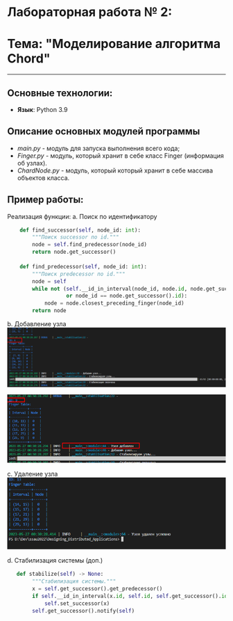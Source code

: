 # Лабораторная работа № 2:
# Тема: "Моделирование алгоритма Chord" 
---

## Основные технологии:

* __Язык__: Python 3.9

## Описание основных модулей программы

*  *main.py* - модуль для запуска выполнения всего кода;
*  *Finger.py* - модуль, который хранит в себе класс Finger (информация об узлах).  
*  *ChardNode.py* - модуль, который который хранит в себе массива объектов класса.  


## Пример работы:

Реализация функции:
a. Поиск по идентификатору
```python
    def find_successor(self, node_id: int):
        """Поиск successor по id."""
        node = self.find_predecessor(node_id)
        return node.get_successor()

    def find_predecessor(self, node_id: int):
        """Поиск predecessor по id."""
        node = self
        while not (self.__id_in_interval(node_id, node.id, node.get_successor().id)
                   or node_id == node.get_successor().id):
            node = node.closest_preceding_finger(node_id)
        return node
```
b. Добавление узла
![Добавление узла](https://github.com/bnepryakhin63/ssau2022/blob/main/Designing_Distributed_Applications/Lab2/img/add1.png)

![Добавление узла](https://github.com/bnepryakhin63/ssau2022/blob/main/Designing_Distributed_Applications/Lab2/img/add2.png)

c. Удаление узла
![Удаление узла](https://github.com/bnepryakhin63/ssau2022/blob/main/Designing_Distributed_Applications/Lab2/img/del.png)

d. Стабилизация системы (доп.)
```python
   def stabilize(self) -> None:
        """Стабилизация системы."""
        x = self.get_successor().get_predecessor()
        if self.__id_in_interval(x.id, self.id, self.get_successor().id):
            self.set_successor(x)
        self.get_successor().notify(self)
```